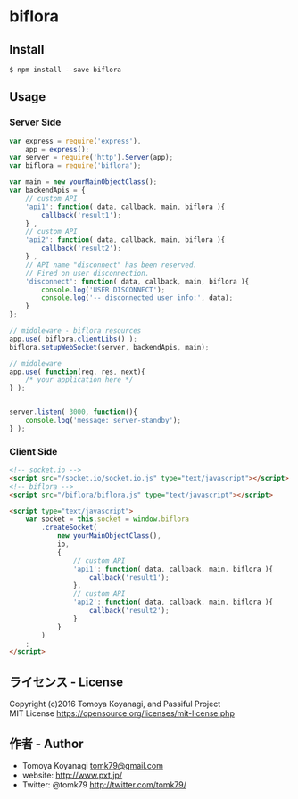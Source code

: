 # biflora

## Install

```
$ npm install --save biflora
```

## Usage

### Server Side

```js
var express = require('express'),
	app = express();
var server = require('http').Server(app);
var biflora = require('biflora');

var main = new yourMainObjectClass();
var backendApis = {
	// custom API
	'api1': function( data, callback, main, biflora ){
		callback('result1');
	} ,
	// custom API
	'api2': function( data, callback, main, biflora ){
		callback('result2');
	} ,
	// API name "disconnect" has been reserved.
	// Fired on user disconnection.
	'disconnect': function( data, callback, main, biflora ){
		console.log('USER DISCONNECT');
		console.log('-- disconnected user info:', data);
	}
};

// middleware - biflora resources
app.use( biflora.clientLibs() );
biflora.setupWebSocket(server, backendApis, main);

// middleware
app.use( function(req, res, next){
	/* your application here */
} );


server.listen( 3000, function(){
	console.log('message: server-standby');
} );
```

### Client Side

```html
<!-- socket.io -->
<script src="/socket.io/socket.io.js" type="text/javascript"></script>
<!-- biflora -->
<script src="/biflora/biflora.js" type="text/javascript"></script>

<script type="text/javascript">
	var socket = this.socket = window.biflora
		.createSocket(
			new yourMainObjectClass(),
			io,
			{
				// custom API
				'api1': function( data, callback, main, biflora ){
					callback('result1');
				},
				// custom API
				'api2': function( data, callback, main, biflora ){
					callback('result2');
				}
			}
		)
	;
</script>
```

## ライセンス - License

Copyright (c)2016 Tomoya Koyanagi, and Passiful Project<br />
MIT License https://opensource.org/licenses/mit-license.php


## 作者 - Author

- Tomoya Koyanagi <tomk79@gmail.com>
- website: <http://www.pxt.jp/>
- Twitter: @tomk79 <http://twitter.com/tomk79/>
